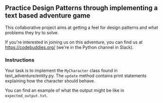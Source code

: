 Practice Design Patterns through implementing a text based adventure game
-------------------------------------------------------------------------

This collaborative project aims at getting a feel for design patterns and what 
problems they try to solve.

If you're interested in joining us on this adventure, you can find us at
https://codebuddies.org/ (we're in the Python channel in Slack).

### Instructions

Your task is to implement the `MyCharacter` class found in 
text_adventure/entity.py. The `update` method contains print statements
explaining how the character should behave.

You can find an example of what the output might be like in 
`expected_output.txt`.
